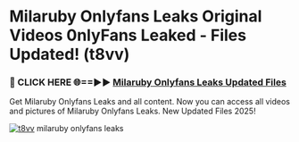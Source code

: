 # Milaruby Onlyfans Leaks Original Videos 0nlyFans Leaked - Files Updated! (t8vv)

<h3>🔴 CLICK HERE 🌐==►► <a href="https://tinyurl.com/2jnfzry5" rel="nofollow">Milaruby Onlyfans Leaks Updated Files</a></h3>

Get Milaruby Onlyfans Leaks and all content. Now you can access all videos and pictures of Milaruby Onlyfans Leaks. New Updated Files 2025!

[![t8vv](https://i.imgur.com/GyGTBgg.gif)](https://tinyurl.com/2jnfzry5)
milaruby onlyfans leaks